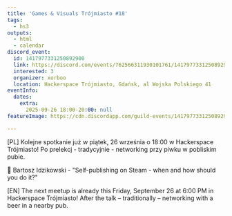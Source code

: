 ```yaml
---
title: 'Games & Visuals Trójmiasto #18'
tags:
  - hs3
outputs:
  - html
  - calendar
discord_event:
  id: 1417977331250892900
  link: https://discord.com/events/762566311930101761/1417977331250892900
  interested: 3
  organizer: xorboo
  location: Hackerspace Trójmiasto, Gdańsk, al Wojska Polskiego 41
eventInfo:
  dates:
    extra:
      2025-09-26 18:00-20:00: null
featureImage: https://cdn.discordapp.com/guild-events/1417977331250892900/840ccb9463077541a4bd201c5639d7c1.png?size=1024

---
```


[PL]
Kolejne spotkanie już w piątek, 26 września o 18:00 w Hackerspace Trójmiasto!
Po prelekcj - tradycyjnie - networking przy piwku w pobliskim pubie.

💬 Bartosz Idzikowski - "Self-publishing on Steam - when and how should you do it?"


[EN]
The next meetup is already this Friday, September 26 at 6:00 PM in Hackerspace Trójmiasto!
After the talk – traditionally – networking with a beer in a nearby pub.
